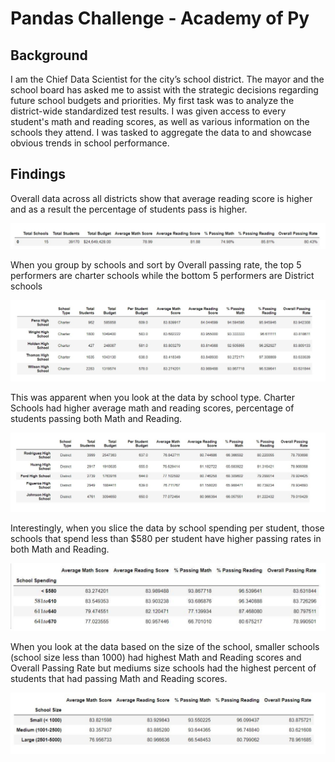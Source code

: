 # Pandas Challenge - Academy of Py

## Background
I am the Chief Data Scientist for the city’s school district.  The mayor and the school board has asked me to assist with the strategic decisions regarding future school budgets and priorities.
My first task was to analyze the district-wide standardized test results. I was given access to every student's math and reading scores, as well as various information on the schools they attend. I was tasked to aggregate the data to and showcase obvious trends in school performance.

## Findings

Overall data across all districts show that average reading score is higher and as a result the percentage of students pass is higher.
 
![Overall](Images/overall_district.png)

When you group by schools and sort by Overall passing rate, the top 5 performers are charter schools while the bottom 5 performers are District schools
 
![Top5C](Images/top5_charters.png)
 
This was apparent when you look at the data by school type.  Charter Schools had higher average math and reading scores, percentage of students passing both Math and Reading.
 
![Top5D](Images/top5_districts.png)

Interestingly, when you slice the data by school spending per student, those schools that spend less than $580 per student have higher passing rates in both Math and Reading.
 
![Spend](Images/spendperstudent.png)

When you look at the data based on the size of the school, smaller schools (school size less than 1000) had highest Math and Reading scores and Overall Passing Rate but mediums size schools had the highest percent of students that had passing Math and Reading scores.
 
![Size](Images/size.png)

